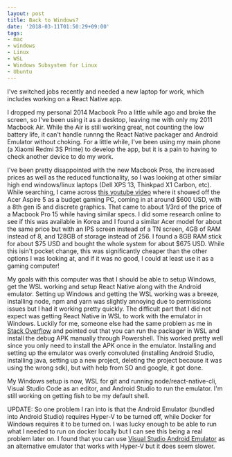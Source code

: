 ```yaml
---
layout: post
title: Back to Windows?
date: '2018-03-11T01:50:29+09:00'
tags:
- mac
- windows
- Linux
- WSL
- Windows Subsystem for Linux
- Ubuntu
---
```

I've switched jobs recently and needed a new laptop for work, which includes working on a React Native app.

I dropped my personal 2014 Macbook Pro a little while ago and broke the screen, so I've been using it as a desktop, leaving me with only my 2011 Macbook Air. While the Air is still working great, not counting the low battery life, it can't handle runnng the React Native packager and Android Emulator without choking. For a little while, I've been using my main phone (a Xiaomi Redmi 3S Prime) to develop the app, but it is a pain to having to check another device to do my work.

I've been pretty disappointed with the new Macbook Pros, the increased prices as well as the reduced functionality, so I was looking at other similar high end windows/linux laptops (Dell XPS 13, Thinkpad X1 Carbon, etc). While searching, I came across [this youtube video](https://www.youtube.com/watch?v=BlMKftsnfWE) where it showed off the Acer Aspire 5 as a budget gaming PC, coming in at around $600 USD, with a 8th gen i5 and discrete graphics. That came to about 1/3rd of the price of a Macbook Pro 15 while having similar specs. I did some research online to see if this was available in Korea and I found a similar Acer model for about the same price but with an IPS screen instead of a TN screen, 4GB of RAM instead of 8, and 128GB of storage instead of 256. I found a 8GB RAM stick for about $75 USD and bought the whole system for about $675 USD. While this isin't pocket change, this was significantly cheaper than the other options I was looking at, and if it was no good, I could at least use it as a gaming computer!

My goals with this computer was that I should be able to setup Windows, get the WSL working and setup React Native along with the Android emulator. Setting up Windows and getting the WSL working was a breeze, installing node, npm and yarn was slightly annoying due to permissions issues but I had it working pretty quickly. The difficult part that I did not expect was getting React Native in WSL to work with the emulator in Windows. Luckily for me, someone else had the same problem as me in [Stack Overflow](https://stackoverflow.com/questions/42614347/running-react-native-in-wsl-with-the-emulator-running-directly-in-windows) and pointed out that you can run the packager in WSL and install the debug APK manually through Powershell. This worked pretty well since you only need to install the APK once in the emulator. Installing and setting up the emulator was overly convoluted (installing Android Studio, installing java, setting up a new project, deleting the project because it was using the wrong sdk), but with help from SO and google, it got done.

My Windows setup is now, WSL for git and running node/react-native-cli, Visual Studio Code as an editor, and Android Studio to run the emulator. I'm still working on getting fish to be my default shell. 

UPDATE: So one problem I ran into is that the Android Emulator (bundled into Android Studio) requires Hyper-V to be turned off, while Docker for Windows requires it to be turned on. I was lucky enough to be able to run what I needed to run on docker locally but I can see this being a real problem later on. I found that you can use [Visual Studio Android Emulator](vhttps://www.visualstudio.com/vs/msft-android-emulator/) as an alternative emulator that works with Hyper-V but it does seem slower.